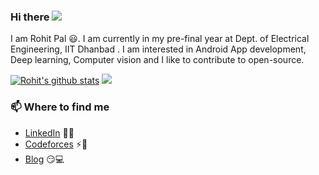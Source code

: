 ### Hi there ![](https://raw.githubusercontent.com/iammanish17/iammanish17/master/Hi.gif)

I am Rohit Pal 😃. I am currently in my pre-final year at Dept. of Electrical Engineering, IIT Dhanbad . I am interested in Android App development, Deep learning, Computer vision and I like to contribute to open-source.

[![Rohit's github stats](https://github-readme-stats.vercel.app/api?username=RohitTheBoss007&show_icons=true&theme=dracula)](https://github.com/RohitTheBoss007) ![](https://user-images.githubusercontent.com/5713670/87202985-820dcb80-c2b6-11ea-9f56-7ec461c497c3.gif)

### 📫 Where to find me

- [LinkedIn](https://www.linkedin.com/in/rohit-pal-7269a8188/) 👨💼
- [Codeforces](https://codeforces.com/profile/onetaps) ⚡🔗
- [Blog](https://auth.geeksforgeeks.org/user/rohitpal210/articles) 😏💻

<!--
**RohitTheBoss007/RohitTheBoss007** is a ✨ _special_ ✨ repository because its `README.md` (this file) appears on your GitHub profile.

Here are some ideas to get you started:

- 🔭 I’m currently working on ...
- 🌱 I’m currently learning ...
- 👯 I’m looking to collaborate on ...
- 🤔 I’m looking for help with ...
- 💬 Ask me about ...
- 📫 How to reach me: ...
- 😄 Pronouns: ...
- ⚡ Fun fact: ...
-->

